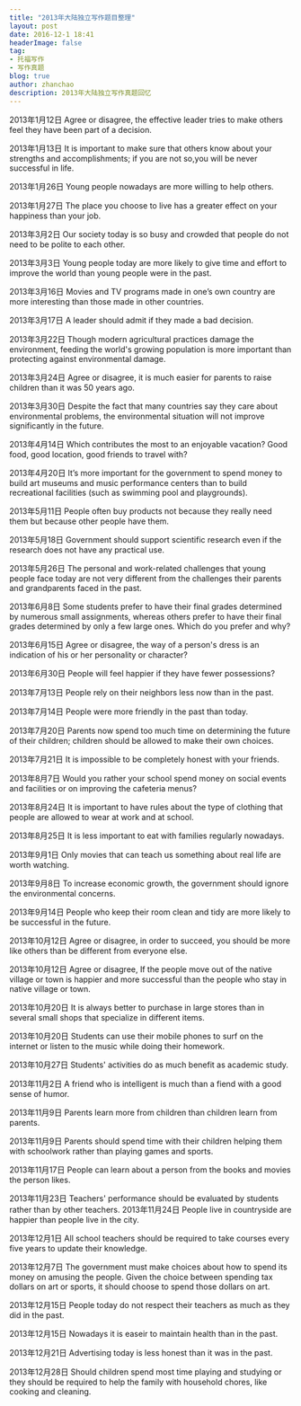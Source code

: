 ```yaml
---
title: "2013年大陆独立写作题目整理"
layout: post
date: 2016-12-1 18:41
headerImage: false
tag:
- 托福写作
- 写作真题
blog: true
author: zhanchao
description: 2013年大陆独立写作真题回忆
---
```


2013年1月12日     Agree or disagree, the effective leader tries to make others feel they have been part of a decision.

2013年1月13日     It is important to make sure that others know about your strengths and accomplishments; if you are not so,you will be never successful in life.

2013年1月26日     Young people nowadays are more willing to help others.

2013年1月27日     The place you choose to live has a greater effect on your happiness than your job.

2013年3月2日     Our society today is so busy and crowded that people do not need to be polite to each other.

2013年3月3日     Young people today are more likely to give time and effort to improve the world than young people were in the past.

2013年3月16日     Movies and TV programs made in one’s own country are more interesting than those made in other countries.

2013年3月17日     A leader should admit if they made a bad decision.

2013年3月22日     Though modern agricultural practices damage the environment, feeding the world's growing population is more important than protecting against environmental damage.

2013年3月24日     Agree or disagree, it is much easier for parents to raise children than it was 50 years ago.

2013年3月30日     Despite the fact that many countries say they care about environmental problems, the environmental situation will not improve significantly in the future.

2013年4月14日     Which contributes the most to an enjoyable vacation? Good food, good location, good friends to travel with?

2013年4月20日     It’s more important for the government to spend money to build art museums and music performance centers than to build recreational facilities (such as swimming pool and playgrounds).

2013年5月11日     People often buy products not because they really need them but because other people have them.

2013年5月18日     Government should support scientific research even if the research does not have any practical use.

2013年5月26日     The personal and work-related challenges that young people face today are not very different from the challenges their parents and grandparents faced in the past.

2013年6月8日     Some students prefer to have their final grades determined by numerous small assignments, whereas others prefer to have their final grades determined by only a few large ones. Which do you prefer and why?

2013年6月15日     Agree or disagree, the way of a person's dress is an indication of his or her personality or character?

2013年6月30日     People will feel happier if they have fewer possessions?

2013年7月13日     People rely on their neighbors less now than in the past.

2013年7月14日     People were more friendly in the past than today.

2013年7月20日     Parents now spend too much time on determining the future of their children; children should be allowed to make their own choices.

2013年7月21日     It is impossible to be completely honest with your friends.

2013年8月7日     Would you rather your school spend money on social events and facilities or on improving the cafeteria menus?

2013年8月24日     It is important to have rules about the type of clothing that people are allowed to wear at work and at school.

2013年8月25日     It is less important to eat with families regularly nowadays.

2013年9月1日     Only movies that can teach us something about real life are worth watching.

2013年9月8日     To increase economic growth, the government should ignore the environmental concerns.

2013年9月14日     People who keep their room clean and tidy are more likely to be successful in the future.

2013年10月12日     Agree or disagree, in order to succeed, you should be more like others than be different from everyone else.

2013年10月12日     Agree or disagree, If the people move out of the native village or town is happier and more successful than the people who stay in native village or town.

2013年10月20日     It is always better to purchase in large stores than in several small shops that specialize in different items.

2013年10月20日     Students can use their mobile phones to surf on the internet or listen to the music while doing their homework.

2013年10月27日     Students' activities do as much benefit as academic study.

2013年11月2日     A friend who is intelligent is much than a fiend with a good sense of humor.

2013年11月9日     Parents learn more from children than children learn from parents.

2013年11月9日     Parents should spend time with their children helping them with schoolwork rather than playing games and sports.

2013年11月17日     People can learn about a person from the books and movies the person likes.

2013年11月23日     Teachers' performance should be evaluated by students rather than by other teachers.
2013年11月24日     People live in countryside are happier than people live in the city.

2013年12月1日     All school teachers should be required to take courses every five years to update their knowledge.

2013年12月7日     The government must make choices about how to spend its money on amusing the people. Given the choice between spending tax dollars on art or sports, it should choose to spend those dollars on art.

2013年12月15日     People today do not respect their teachers as much as they did in the past.

2013年12月15日     Nowadays it is easeir to maintain health than in the past.

2013年12月21日     Advertising today is less honest than it was in the past.

2013年12月28日     Should children spend most time playing and studying or they should be required to help the family with household chores, like cooking and cleaning. 


